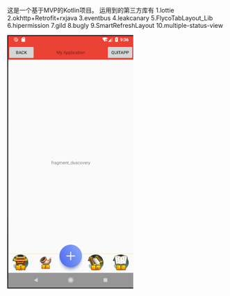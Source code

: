 这是一个基于MVP的Kotlin项目。
运用到的第三方库有
1.lottie
2.okhttp+Retrofit+rxjava
3.eventbus
4.leakcanary
5.FlycoTabLayout_Lib
6.hipermission
7.gild
8.bugly
9.SmartRefreshLayout
10.multiple-status-view

![image](https://github.com/krcm110/testKotlin/blob/master/screenshot/one.png)
